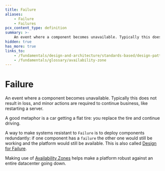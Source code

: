 ```yaml
---
title: Failure
aliases:
    - Failure
    - Failures
pcx_content_type: definition
summary: >-
    An event where a component becomes unavailable. Typically this does not result in loss, and minor actions are required to continue business, like restarting a server.
hidden: true
has_more: true
links_to:
    - /fundamentals/design-and-architecture/standards-based/design-patterns/design-for-failure
    - /fundamentals/glossary/availability-zone
---
```


# Failure

An event where a component becomes unavailable. Typically this does not result in loss, and minor actions are required to continue business, like restarting a server.

A good metaphor is a car getting a flat tire: you replace the tire and continue driving.

A way to make systems resistant to `Failure` is to deploy components redundantly: if one component has a `failure` the other one would still be working and the platform would still be available. This is also called [Design for Failure](/fundamentals/design-and-architecture/standards-based/design-patterns/design-for-failure).

Making use of [Availability Zones](/fundamentals/glossary/availability-zone) helps make a platform robust against an entire datacenter going down.
